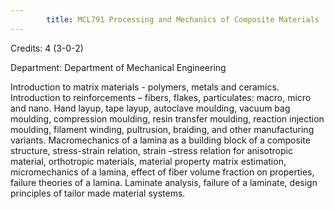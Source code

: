 ```yaml
---
        title: MCL791 Processing and Mechanics of Composite Materials
---
```

Credits: 4 (3-0-2)

Department: Department of Mechanical Engineering

Introduction to matrix materials - polymers, metals and ceramics. Introduction to reinforcements – fibers, flakes, particulates: macro, micro and nano. Hand layup, tape layup, autoclave moulding, vacuum bag moulding, compression moulding, resin transfer moulding, reaction injection moulding, filament winding, pultrusion, braiding, and other manufacturing variants. Macromechanics of a lamina as a building block of a composite structure, stress-strain relation, strain –stress relation for anisotropic material, orthotropic materials, material property matrix estimation, micromechanics of a lamina, effect of fiber volume fraction on properties, failure theories of a lamina. Laminate analysis, failure of a laminate, design principles of tailor made material systems.